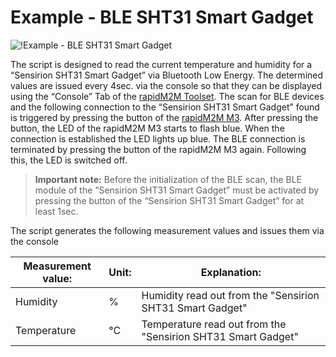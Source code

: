 # Example - BLE SHT31 Smart Gadget

![!Example - BLE SHT31 Smart Gadget](https://support.microtronics.com/pictures/rapidM2M-IoT-Box_BLE_Example_SHT31_Smart_Gadget.jpg)

The script is designed to read the current temperature and humidity for a “Sensirion SHT31 Smart Gadget” 
via Bluetooth Low Energy. The determined values are issued every 4sec. via the console so that they can 
be displayed using the “Console” Tab of the [rapidM2M Toolset](https://www.microtronics.com/en/service/toolset.html). The scan for BLE devices and the following
connection to the “Sensirion SHT31 Smart Gadget” found is triggered by pressing the button of the 
[rapidM2M M3](https://www.microtronics.com/en/products/rapidM2M_M3.html). After pressing the button, the LED of the rapidM2M M3 starts to flash blue. When the 
connection is established the LED lights up blue. The BLE connection is terminated by pressing the button 
of the rapidM2M M3 again. Following this, the LED is switched off.

> **Important note:** Before the initialization of the BLE scan, the BLE module of the 
“Sensirion SHT31 Smart Gadget” must be activated by pressing the 
button of the “Sensirion SHT31 Smart Gadget” for at least 1sec. 

The script generates the following measurement values and issues them via the console

| Measurement value:   | Unit: | Explanation:                                                                                                                                                                                                                                                                 |
|----------------------|-------|------------------------------------------------------------------------------------------------------------------------------------------------------------------------------------------------------------------------------------------------------------------------------|
| Humidity			   | %     | Humidity read out from the "Sensirion SHT31 Smart Gadget"                                                                                                                                                                                                                          |
| Temperature          | °C    | Temperature read out from the "Sensirion SHT31 Smart Gadget"                                                                                                                                                                                        |
